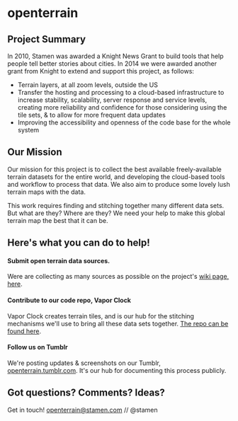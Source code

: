# openterrain

## Project Summary

In 2010, Stamen was awarded a Knight News Grant to build tools that help people tell better stories about cities. In 2014 we were awarded another grant from Knight to extend and support this project, as follows:

 * Terrain layers, at all zoom levels, outside the US
 * Transfer the hosting and processing to a cloud-based infrastructure to increase stability, scalability, server response and service levels, creating more reliability and confidence for those considering using the tile sets, & to allow for more frequent data updates
 * Improving the accessibility and openness of the code base for the whole system

## Our Mission
Our mission for this project is to collect the best available freely-available terrain datasets for the entire world, and developing the cloud-based tools and workflow to process that data. We also aim to produce some lovely lush terrain maps with the data.

This work requires finding and stitching together many different data sets. But what are they? Where are they? We need your help to make this global terrain map the best that it can be.

## Here's what you can do to help!

#### Submit open terrain data sources.
Were are collecting as many sources as possible on the project's [wiki page, here](https://github.com/openterrain/openterrain/wiki/Terrain-Data).  

#### Contribute to our code repo, Vapor Clock
Vapor Clock creates terrain tiles, and is our hub for the stitching mechanisms we'll use to bring all these data sets together. [The repo can be found here](https://github.com/stamen/vapor-clock). 

#### Follow us on Tumblr
We're posting updates & screenshots on our Tumblr, [openterrain.tumblr.com](http://openterrain.tumblr.com). It's our hub for documenting this process publicly. 

## Got questions? Comments? Ideas?
Get in touch!
openterrain@stamen.com // @stamen
